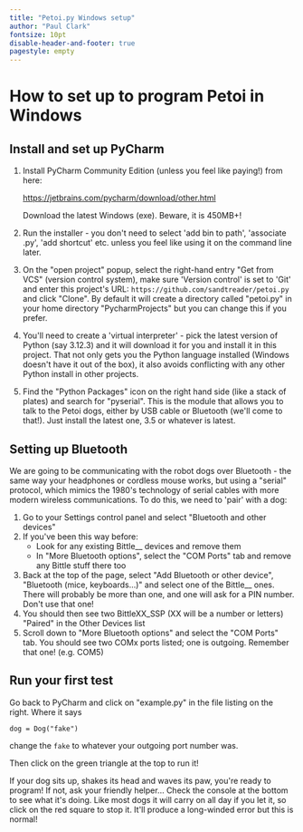 ```yaml
---
title: "Petoi.py Windows setup"
author: "Paul Clark"
fontsize: 10pt
disable-header-and-footer: true
pagestyle: empty
---
```


# How to set up to program Petoi in Windows

## Install and set up PyCharm

1. Install PyCharm Community Edition (unless you feel like paying!) from here:

   https://jetbrains.com/pycharm/download/other.html

   Download the latest Windows (exe).  Beware, it is 450MB+!

2. Run the installer - you don't need to select 'add bin to path',
   'associate .py', 'add shortcut' etc. unless you feel like using it
   on the command line later.

3. On the "open project" popup, select the right-hand entry "Get from
   VCS" (version control system), make sure 'Version control' is set
   to 'Git' and enter this project's URL:
   `https://github.com/sandtreader/petoi.py` and click "Clone".  By
   default it will create a directory called "petoi.py" in your home
   directory "PycharmProjects" but you can change this if you prefer.

5. You'll need to create a 'virtual interpreter' - pick the latest
   version of Python (say 3.12.3) and it will download it for you and
   install it in this project.  That not only gets you the Python
   language installed (Windows doesn't have it out of the box), it
   also avoids conflicting with any other Python install in other
   projects.

6. Find the "Python Packages" icon on the right hand side (like a
   stack of plates) and search for "pyserial".  This is the module
   that allows you to talk to the Petoi dogs, either by USB cable or
   Bluetooth (we'll come to that!).  Just install the latest one, 3.5
   or whatever is latest.

## Setting up Bluetooth

We are going to be communicating with the robot dogs over Bluetooth -
the same way your headphones or cordless mouse works, but using a
"serial" protocol, which mimics the 1980's technology of serial cables
with more modern wireless communications.  To do this, we need to
'pair' with a dog:

1. Go to your Settings control panel and select "Bluetooth and other devices"
2. If you've been this way before:
   * Look for any existing Bittle__ devices and remove them
   * In "More Bluetooth options", select the "COM Ports" tab and
     remove any Bittle stuff there too
3. Back at the top of the page, select "Add Bluetooth or other
   device", "Bluetooth (mice, keyboards...)" and select one of the
   Bittle__ ones.  There will probably be more than one, and one will
   ask for a PIN number.  Don't use that one!
4. You should then see two BittleXX_SSP (XX will be a number or
   letters) "Paired" in the Other Devices list
5. Scroll down to "More Bluetooth options" and select the "COM Ports"
   tab.  You should see two COMx ports listed; one is outgoing.
   Remember that one! (e.g. COM5)

## Run your first test

Go back to PyCharm and click on "example.py" in the file listing on the
right.  Where it says

```
dog = Dog("fake")
```
change the `fake` to whatever your outgoing port number was.

Then click on the green triangle at the top to run it!

If your dog sits up, shakes its head and waves its paw, you're ready
to program!  If not, ask your friendly helper...  Check the console at
the bottom to see what it's doing.  Like most dogs it will carry on
all day if you let it, so click on the red square to stop it.  It'll
produce a long-winded error but this is normal!


